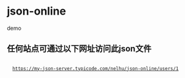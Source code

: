 # json-online
demo
## 任何站点可通过以下网址访问此json文件
 <code>
  <a href="https://my-json-server.typicode.com/nelhu/json-online/users/1">https://my-json-server.typicode.com/nelhu/json-online/users/1</a>
 </code>
